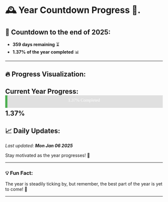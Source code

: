 
# &#x1F570; **Year Countdown Progress** &#x1F389;.

## &#x1F4C5; Countdown to the end of 2025:
- **359 days remaining** &#x23F3;
- **1.37% of the year completed** &#x1F4CA;

---

## &#x1F525; **Progress Visualization**:

**Current Year Progress:**
<br>
![Progress Bar](https://raw.githubusercontent.com/dayanidigv/year-countdown-progress/refs/heads/main/progress-bar.svg)
<br>
**1.37%**
---

## &#x1F4C8; **Daily Updates**:

_Last updated: **Mon Jan 06 2025**_

Stay motivated as the year progresses! &#x1F680;

---

### &#x1F4A1; **Fun Fact:**
The year is steadily ticking by, but remember, the best part of the year is yet to come! &#x1F31F;

---
